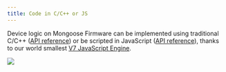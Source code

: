 ```yaml
---
title: Code in C/C++ or JS
---
```


Device logic on Mongoose Firmware can be implemented using
traditional C/C++ ([API reference](#/c-api/)) or be scripted in
JavaScript ([API reference](#/javascript-api/)),
thanks to our world smallest
[V7 JavaScript Engine](https://github.com/cesanta/v7).

![](media/over_js-or-c.png)

